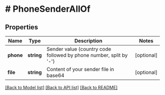 # # PhoneSenderAllOf

## Properties

Name | Type | Description | Notes
------------ | ------------- | ------------- | -------------
**phone** | **string** | Sender value (country code followed by phone number, split by &#39;-&#39;) | [optional] 
**file** | **string** | Content of your sender file in base64 | [optional] 

[[Back to Model list]](../../README.md#documentation-for-models) [[Back to API list]](../../README.md#documentation-for-api-endpoints) [[Back to README]](../../README.md)


